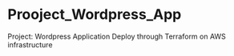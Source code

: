 # Prooject_Wordpress_App
Project: Wordpress Application Deploy through Terraform on AWS infrastructure
